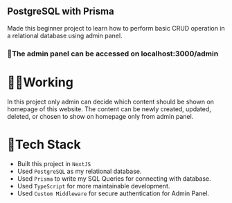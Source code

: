 ## PostgreSQL with Prisma
Made this beginner project to learn how to perform basic CRUD operation in a relational database using admin panel.

### 🔗The admin panel can be accessed on localhost:3000/admin

# 🚶‍♀️Working
In this project only admin can decide which content should be shown on homepage of this website.
The content can be newly created, updated, deleted, or chosen to show on homepage only from admin panel.

# 🧰Tech Stack
- Built this project in `NextJS`
- Used `PostgreSQL` as my relational database.
- Used `Prisma` to write my SQL Queries for connecting with database.
- Used `TypeScript` for more maintainable development.
- Used `Custom Middleware` for secure authentication for Admin Panel.
